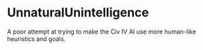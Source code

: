 # UnnaturalUnintelligence
A poor attempt at trying to make the Civ IV AI use more human-like heuristics and goals.
